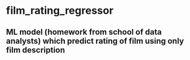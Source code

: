 # film_rating_regressor
## ML model (homework from school of data analysts) which predict rating of film using only film description
